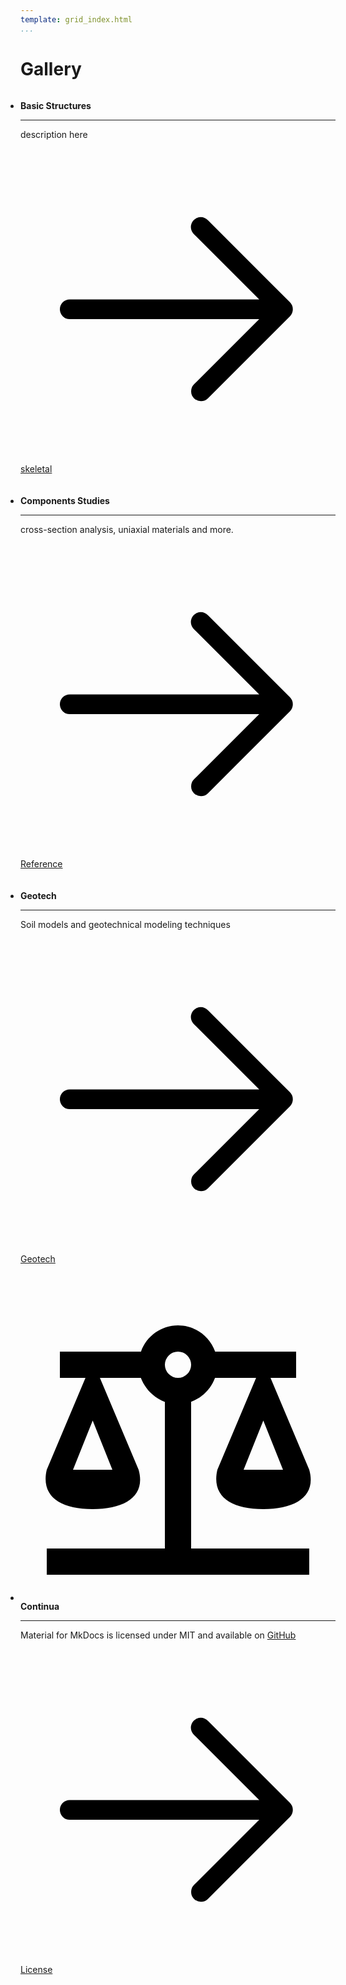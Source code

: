```yaml
---
template: grid_index.html
...
```


# Gallery

<style>
.grid.cards>:-webkit-any(ul,ol) {
  display: contents !important;
}
ul {
  list-style-type: disc;
  margin-block-start: 1em;
  margin-block-end: 1em;
  margin-inline-start: 0px;
  margin-inline-end: 0px;
  padding-inline-start: 40px;
}
.grid {
  grid-gap: .4rem;
  display: grid !important;
  grid-template-columns: repeat(auto-fit,minmax(16rem,1fr));
  margin: 1em 0;
}
.grid>.card {
  text-size-adjust: none;
  -webkit-font-smoothing: antialiased;
  font-feature-settings: "kern","liga";
  color: var(--md-typeset-color);
  font-family: var(--md-text-font-family);
  -webkit-print-color-adjust: exact;
  font-size: .8rem;
  line-height: 1.6;
  box-sizing: inherit;
  grid-gap: .4rem;
  display: grid;
  grid-template-columns: repeat(auto-fit,minmax(16rem,1fr));
  margin: 1em 0;
}
.li {
    text-size-adjust: none;
  --md-text-font: "Roboto";
  --md-code-font: "Roboto Mono";
  -webkit-font-smoothing: antialiased;
  --md-text-font-family: var(--md-text-font,_),-apple-system,BlinkMacSystemFont,Helvetica,Arial,sans-serif;
  --md-code-font-family: var(--md-code-font,_),SFMono-Regular,Consolas,Menlo,monospace;
  font-feature-settings: "kern","liga";
  color: var(--md-typeset-color);
  font-family: var(--md-text-font-family);
  --md-default-fg-color: rgba(0,0,0,.87);
  --md-default-fg-color--light: rgba(0,0,0,.54);
  --md-default-fg-color--lighter: rgba(0,0,0,.32);
  --md-default-fg-color--lightest: rgba(0,0,0,.07);
  --md-default-bg-color: #fff;
  --md-default-bg-color--light: hsla(0,0%,100%,.7);
  --md-default-bg-color--lighter: hsla(0,0%,100%,.3);
  --md-default-bg-color--lightest: hsla(0,0%,100%,.12);
  --md-shadow-z1: 0 0.2rem 0.5rem rgba(0,0,0,.05),0 0 0.05rem rgba(0,0,0,.1);
  --md-shadow-z2: 0 0.2rem 0.5rem rgba(0,0,0,.1),0 0 0.05rem rgba(0,0,0,.25);
  --md-shadow-z3: 0 0.2rem 0.5rem rgba(0,0,0,.2),0 0 0.05rem rgba(0,0,0,.35);
  --md-typeset-table-sort-icon: url('data:image/svg+xml;charset=utf-8,<svg xmlns="http://www.w3.org/2000/svg" viewBox="0 0 24 24"><path d="m18 21-4-4h3V7h-3l4-4 4 4h-3v10h3M2 19v-2h10v2M2 13v-2h7v2M2 7V5h4v2H2Z"/></svg>');
  --md-typeset-table-sort-icon--asc: url('data:image/svg+xml;charset=utf-8,<svg xmlns="http://www.w3.org/2000/svg" viewBox="0 0 24 24"><path d="M19 17h3l-4 4-4-4h3V3h2M2 17h10v2H2M6 5v2H2V5m0 6h7v2H2v-2Z"/></svg>');
  --md-typeset-table-sort-icon--desc: url('data:image/svg+xml;charset=utf-8,<svg xmlns="http://www.w3.org/2000/svg" viewBox="0 0 24 24"><path d="M19 7h3l-4-4-4 4h3v14h2M2 17h10v2H2M6 5v2H2V5m0 6h7v2H2v-2Z"/></svg>');
  --md-toc-icon: url('data:image/svg+xml;charset=utf-8,<svg xmlns="http://www.w3.org/2000/svg" viewBox="0 0 24 24"><path d="M3 9h14V7H3v2m0 4h14v-2H3v2m0 4h14v-2H3v2m16 0h2v-2h-2v2m0-10v2h2V7h-2m0 6h2v-2h-2v2Z"/></svg>');
  --md-search-result-icon: url('data:image/svg+xml;charset=utf-8,<svg xmlns="http://www.w3.org/2000/svg" viewBox="0 0 24 24"><path d="M14 2H6a2 2 0 0 0-2 2v16a2 2 0 0 0 2 2h7c-.41-.25-.8-.56-1.14-.9-.33-.33-.61-.7-.86-1.1H6V4h7v5h5v1.18c.71.16 1.39.43 2 .82V8l-6-6m6.31 16.9c1.33-2.11.69-4.9-1.4-6.22-2.11-1.33-4.91-.68-6.22 1.4-1.34 2.11-.69 4.89 1.4 6.22 1.46.93 3.32.93 4.79.02L22 23.39 23.39 22l-3.08-3.1m-3.81.1a2.5 2.5 0 0 1-2.5-2.5 2.5 2.5 0 0 1 2.5-2.5 2.5 2.5 0 0 1 2.5 2.5 2.5 2.5 0 0 1-2.5 2.5Z"/></svg>');
  --md-source-forks-icon: url('data:image/svg+xml;charset=utf-8,<svg xmlns="http://www.w3.org/2000/svg" viewBox="0 0 16 16"><path fill-rule="evenodd" d="M5 3.25a.75.75 0 1 1-1.5 0 .75.75 0 0 1 1.5 0zm0 2.122a2.25 2.25 0 1 0-1.5 0v.878A2.25 2.25 0 0 0 5.75 8.5h1.5v2.128a2.251 2.251 0 1 0 1.5 0V8.5h1.5a2.25 2.25 0 0 0 2.25-2.25v-.878a2.25 2.25 0 1 0-1.5 0v.878a.75.75 0 0 1-.75.75h-4.5A.75.75 0 0 1 5 6.25v-.878zm3.75 7.378a.75.75 0 1 1-1.5 0 .75.75 0 0 1 1.5 0zm3-8.75a.75.75 0 1 0 0-1.5.75.75 0 0 0 0 1.5z"/></svg>');
  --md-source-repositories-icon: url('data:image/svg+xml;charset=utf-8,<svg xmlns="http://www.w3.org/2000/svg" viewBox="0 0 16 16"><path fill-rule="evenodd" d="M2 2.5A2.5 2.5 0 0 1 4.5 0h8.75a.75.75 0 0 1 .75.75v12.5a.75.75 0 0 1-.75.75h-2.5a.75.75 0 1 1 0-1.5h1.75v-2h-8a1 1 0 0 0-.714 1.7.75.75 0 0 1-1.072 1.05A2.495 2.495 0 0 1 2 11.5v-9zm10.5-1V9h-8c-.356 0-.694.074-1 .208V2.5a1 1 0 0 1 1-1h8zM5 12.25v3.25a.25.25 0 0 0 .4.2l1.45-1.087a.25.25 0 0 1 .3 0L8.6 15.7a.25.25 0 0 0 .4-.2v-3.25a.25.25 0 0 0-.25-.25h-3.5a.25.25 0 0 0-.25.25z"/></svg>');
  --md-source-stars-icon: url('data:image/svg+xml;charset=utf-8,<svg xmlns="http://www.w3.org/2000/svg" viewBox="0 0 16 16"><path fill-rule="evenodd" d="M8 .25a.75.75 0 0 1 .673.418l1.882 3.815 4.21.612a.75.75 0 0 1 .416 1.279l-3.046 2.97.719 4.192a.75.75 0 0 1-1.088.791L8 12.347l-3.766 1.98a.75.75 0 0 1-1.088-.79l.72-4.194L.818 6.374a.75.75 0 0 1 .416-1.28l4.21-.611L7.327.668A.75.75 0 0 1 8 .25zm0 2.445L6.615 5.5a.75.75 0 0 1-.564.41l-3.097.45 2.24 2.184a.75.75 0 0 1 .216.664l-.528 3.084 2.769-1.456a.75.75 0 0 1 .698 0l2.77 1.456-.53-3.084a.75.75 0 0 1 .216-.664l2.24-2.183-3.096-.45a.75.75 0 0 1-.564-.41L8 2.694v.001z"/></svg>');
  --md-source-version-icon: url('data:image/svg+xml;charset=utf-8,<svg xmlns="http://www.w3.org/2000/svg" viewBox="0 0 16 16"><path fill-rule="evenodd" d="M2.5 7.775V2.75a.25.25 0 0 1 .25-.25h5.025a.25.25 0 0 1 .177.073l6.25 6.25a.25.25 0 0 1 0 .354l-5.025 5.025a.25.25 0 0 1-.354 0l-6.25-6.25a.25.25 0 0 1-.073-.177zm-1.5 0V2.75C1 1.784 1.784 1 2.75 1h5.025c.464 0 .91.184 1.238.513l6.25 6.25a1.75 1.75 0 0 1 0 2.474l-5.026 5.026a1.75 1.75 0 0 1-2.474 0l-6.25-6.25A1.75 1.75 0 0 1 1 7.775zM6 5a1 1 0 1 0 0 2 1 1 0 0 0 0-2z"/></svg>');
  --md-tag-icon: url('data:image/svg+xml;charset=utf-8,<svg xmlns="http://www.w3.org/2000/svg" viewBox="0 0 24 24"><path d="m5.41 21 .71-4h-4l.35-2h4l1.06-6h-4l.35-2h4l.71-4h2l-.71 4h6l.71-4h2l-.71 4h4l-.35 2h-4l-1.06 6h4l-.35 2h-4l-.71 4h-2l.71-4h-6l-.71 4h-2M9.53 9l-1.06 6h6l1.06-6h-6Z"/></svg>');
  --md-tooltip-width: 20rem;
  --md-version-icon: url('data:image/svg+xml;charset=utf-8,<svg xmlns="http://www.w3.org/2000/svg" viewBox="0 0 320 512"><!--! Font Awesome Free 6.1.1 by @fontawesome - https://fontawesome.com License - https://fontawesome.com/license/free (Icons: CC BY 4.0, Fonts: SIL OFL 1.1, Code: MIT License) Copyright 2022 Fonticons, Inc.--><path d="m310.6 246.6-127.1 128c-7.1 6.3-15.3 9.4-23.5 9.4s-16.38-3.125-22.63-9.375l-127.1-128C.224 237.5-2.516 223.7 2.438 211.8S19.07 192 32 192h255.1c12.94 0 24.62 7.781 29.58 19.75s3.12 25.75-6.08 34.85z"/></svg>');
  --md-footnotes-icon: url('data:image/svg+xml;charset=utf-8,<svg xmlns="http://www.w3.org/2000/svg" viewBox="0 0 24 24"><path d="M19 7v4H5.83l3.58-3.59L8 6l-6 6 6 6 1.41-1.42L5.83 13H21V7h-2Z"/></svg>');
  --md-details-icon: url('data:image/svg+xml;charset=utf-8,<svg xmlns="http://www.w3.org/2000/svg" viewBox="0 0 24 24"><path d="M8.59 16.58 13.17 12 8.59 7.41 10 6l6 6-6 6-1.41-1.42Z"/></svg>');
  --md-tasklist-icon: url('data:image/svg+xml;charset=utf-8,<svg xmlns="http://www.w3.org/2000/svg" viewBox="0 0 24 24"><path fill-rule="evenodd" d="M1 12C1 5.925 5.925 1 12 1s11 4.925 11 11-4.925 11-11 11S1 18.075 1 12zm16.28-2.72a.75.75 0 0 0-1.06-1.06l-5.97 5.97-2.47-2.47a.75.75 0 0 0-1.06 1.06l3 3a.75.75 0 0 0 1.06 0l6.5-6.5z"/></svg>');
  --md-tasklist-icon--checked: url('data:image/svg+xml;charset=utf-8,<svg xmlns="http://www.w3.org/2000/svg" viewBox="0 0 24 24"><path fill-rule="evenodd" d="M1 12C1 5.925 5.925 1 12 1s11 4.925 11 11-4.925 11-11 11S1 18.075 1 12zm16.28-2.72a.75.75 0 0 0-1.06-1.06l-5.97 5.97-2.47-2.47a.75.75 0 0 0-1.06 1.06l3 3a.75.75 0 0 0 1.06 0l6.5-6.5z"/></svg>');
  --md-accent-fg-color: #526cfe;
  --md-accent-fg-color--transparent: rgba(82,108,254,.1);
  --md-accent-bg-color: #fff;
  --md-accent-bg-color--light: hsla(0,0%,100%,.7);
  --md-primary-fg-color: #4051b5;
  --md-primary-fg-color--light: #5d6cc0;
  --md-primary-fg-color--dark: #303fa1;
  --md-primary-bg-color: #fff;
  --md-primary-bg-color--light: hsla(0,0%,100%,.7);
  --md-code-fg-color: #36464e;
  --md-code-bg-color: #f5f5f5;
  --md-code-hl-color: rgba(255,255,0,.5);
  --md-code-hl-number-color: #d52a2a;
  --md-code-hl-special-color: #db1457;
  --md-code-hl-function-color: #a846b9;
  --md-code-hl-constant-color: #6e59d9;
  --md-code-hl-keyword-color: #3f6ec6;
  --md-code-hl-string-color: #1c7d4d;
  --md-code-hl-name-color: var(--md-code-fg-color);
  --md-code-hl-operator-color: var(--md-default-fg-color--light);
  --md-code-hl-punctuation-color: var(--md-default-fg-color--light);
  --md-code-hl-comment-color: var(--md-default-fg-color--light);
  --md-code-hl-generic-color: var(--md-default-fg-color--light);
  --md-code-hl-variable-color: var(--md-default-fg-color--light);
  --md-typeset-color: var(--md-default-fg-color);
  --md-typeset-a-color: var(--md-primary-fg-color);
  --md-typeset-mark-color: rgba(255,255,0,.5);
  --md-typeset-del-color: rgba(245,80,61,.15);
  --md-typeset-ins-color: rgba(11,213,112,.15);
  --md-typeset-kbd-color: #fafafa;
  --md-typeset-kbd-accent-color: #fff;
  --md-typeset-kbd-border-color: #b8b8b8;
  --md-typeset-table-color: rgba(0,0,0,.12);
  --md-admonition-fg-color: var(--md-default-fg-color);
  --md-admonition-bg-color: var(--md-default-bg-color);
  --md-footer-fg-color: #fff;
  --md-footer-fg-color--light: hsla(0,0%,100%,.7);
  --md-footer-fg-color--lighter: hsla(0,0%,100%,.3);
  --md-footer-bg-color: rgba(0,0,0,.87);
  --md-footer-bg-color--dark: rgba(0,0,0,.32);
  --md-mermaid-font-family: var(--md-text-font-family),sans-serif;
  --md-mermaid-edge-color: var(--md-code-fg-color);
  --md-mermaid-node-bg-color: var(--md-accent-fg-color--transparent);
  --md-mermaid-node-fg-color: var(--md-accent-fg-color);
  --md-mermaid-label-bg-color: var(--md-default-bg-color);
  --md-mermaid-label-fg-color: var(--md-code-fg-color);
  -webkit-print-color-adjust: exact;
  font-size: .8rem;
  line-height: 1.6;
  list-style-type: disc;
  box-sizing: inherit;
  border: .05rem solid var(--md-default-fg-color--lightest);
  border-radius: .1rem;
  display: block;
  margin: 0;
  padding: .8rem;
  transition: border .25s,box-shadow .25s;
}
</style>





<div class="grid cards"><ul>
<li> <p><span class="twemoji lg middle">
<!-- 
<svg xmlns="http://www.w3.org/2000/svg" viewBox="0 0 24 24"><path d="M15 4a8 8 0 0 1 8 8 8 8 0 0 1-8 8 8 8 0 0 1-8-8 8 8 0 0 1 8-8m0 2a6 6 0 0 0-6 6 6 6 0 0 0 6 6 6 6 0 0 0 6-6 6 6 0 0 0-6-6m-1 2h1.5v3.78l2.33 2.33-1.06 1.06L14 12.4V8M2 18a1 1 0 0 1-1-1 1 1 0 0 1 1-1h3.83c.31.71.71 1.38 1.17 2H2m1-5a1 1 0 0 1-1-1 1 1 0 0 1 1-1h2.05L5 12l.05 1H3m1-5a1 1 0 0 1-1-1 1 1 0 0 1 1-1h3c-.46.62-.86 1.29-1.17 2H4Z"></path></svg>
-->
</span> <strong>Basic Structures</strong></p> <hr> 
<p>description here</p> <p>
<a href="skeletal"><span class="twemoji"><svg xmlns="http://www.w3.org/2000/svg" viewBox="0 0 24 24"><path fill-rule="evenodd" d="M13.22 19.03a.75.75 0 0 0 1.06 0l6.25-6.25a.75.75 0 0 0 0-1.06l-6.25-6.25a.75.75 0 1 0-1.06 1.06l4.97 4.97H3.75a.75.75 0 0 0 0 1.5h14.44l-4.97 4.97a.75.75 0 0 0 0 1.06z"></path></svg>
</span> skeletal</a></p>
</li> 

<li><p><span class="twemoji lg middle">
<!--
  <svg xmlns="http://www.w3.org/2000/svg" viewBox="0 0 640 512">
-->
  <!-- Font Awesome Free 6.1.1 by @fontawesome - https://fontawesome.com License - https://fontawesome.com/license/free (Icons: CC BY 4.0, Fonts: SIL OFL 1.1, Code: MIT License) Copyright 2022 Fonticons, Inc.-->
<!--
  <path d="M593.8 59.1H46.2C20.7 59.1 0 79.8 0 105.2v301.5c0 25.5 20.7 46.2 46.2 46.2h547.7c25.5 0 46.2-20.7 46.1-46.1V105.2c0-25.4-20.7-46.1-46.2-46.1zM338.5 360.6H277v-120l-61.5 76.9-61.5-76.9v120H92.3V151.4h61.5l61.5 76.9 61.5-76.9h61.5v209.2zm135.3 3.1L381.5 256H443V151.4h61.5V256H566z"></path></svg>
-->
</span>
<strong>Components Studies</strong></p> <hr>
<p>cross-section analysis, uniaxial materials and more.</p> <p><a href="components/"><span class="twemoji">
<svg xmlns="http://www.w3.org/2000/svg" viewBox="0 0 24 24"><path fill-rule="evenodd" d="M13.22 19.03a.75.75 0 0 0 1.06 0l6.25-6.25a.75.75 0 0 0 0-1.06l-6.25-6.25a.75.75 0 1 0-1.06 1.06l4.97 4.97H3.75a.75.75 0 0 0 0 1.5h14.44l-4.97 4.97a.75.75 0 0 0 0 1.06z"></path></svg>
</span> Reference</a></p> 
</li> 

<li> <p>
<!--
<span class="twemoji lg middle"><svg xmlns="http://www.w3.org/2000/svg" viewBox="0 0 24 24"><path d="M17 8h3v12h1v1h-4v-1h1v-3h-4l-1.5 3H14v1h-4v-1h1l6-12m1 1-3.5 7H18V9M5 3h5c1.11 0 2 .89 2 2v11H9v-5H6v5H3V5c0-1.11.89-2 2-2m1 2v4h3V5H6Z"></path></svg></span> 
-->
<strong>Geotech</strong></p> <hr> <p>Soil models and geotechnical modeling techniques</p> <p><a href="geotech/">
<span class="twemoji"><svg xmlns="http://www.w3.org/2000/svg" viewBox="0 0 24 24"><path fill-rule="evenodd" d="M13.22 19.03a.75.75 0 0 0 1.06 0l6.25-6.25a.75.75 0 0 0 0-1.06l-6.25-6.25a.75.75 0 1 0-1.06 1.06l4.97 4.97H3.75a.75.75 0 0 0 0 1.5h14.44l-4.97 4.97a.75.75 0 0 0 0 1.06z"></path></svg>
</span> Geotech</a></p> 
</li> 

<li> <p><span class="twemoji lg middle"><svg xmlns="http://www.w3.org/2000/svg" viewBox="0 0 24 24"><path d="M12 3c-1.27 0-2.4.8-2.82 2H3v2h1.95L2 14c-.47 2 1 3 3.5 3s4.06-1 3.5-3L6.05 7h3.12c.33.85.98 1.5 1.83 1.83V20H2v2h20v-2h-9V8.82c.85-.32 1.5-.97 1.82-1.82h3.13L15 14c-.47 2 1 3 3.5 3s4.06-1 3.5-3l-2.95-7H21V5h-6.17C14.4 3.8 13.27 3 12 3m0 2a1 1 0 0 1 1 1 1 1 0 0 1-1 1 1 1 0 0 1-1-1 1 1 0 0 1 1-1m-6.5 5.25L7 14H4l1.5-3.75m13 0L20 14h-3l1.5-3.75Z"></path></svg></span>
<strong>Continua</strong></p> <hr> <p>Material for MkDocs is licensed under MIT and available on <a href="https://github.com/squidfunk/mkdocs-material">GitHub</a></p> <p><a href="../../license/"><span class="twemoji"><svg xmlns="http://www.w3.org/2000/svg" viewBox="0 0 24 24"><path fill-rule="evenodd" d="M13.22 19.03a.75.75 0 0 0 1.06 0l6.25-6.25a.75.75 0 0 0 0-1.06l-6.25-6.25a.75.75 0 1 0-1.06 1.06l4.97 4.97H3.75a.75.75 0 0 0 0 1.5h14.44l-4.97 4.97a.75.75 0 0 0 0 1.06z"></path></svg>
</span> License</a></p> 
</li> 
</ul> </div>

